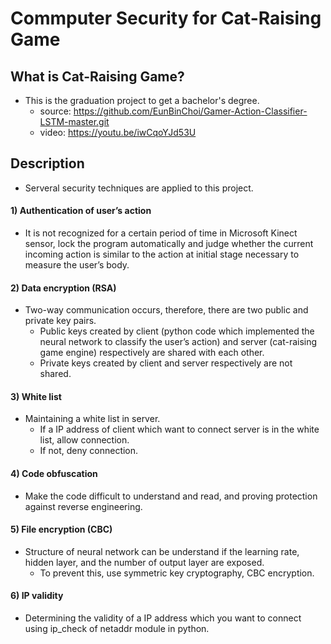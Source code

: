# Commputer Security for Cat-Raising Game

## What is Cat-Raising Game?
- This is the graduation project to get a bachelor's degree.
   - source: https://github.com/EunBinChoi/Gamer-Action-Classifier-LSTM-master.git
   - video: https://youtu.be/iwCqoYJd53U

## Description
- Serveral security techniques are applied to this project.

#### 1) Authentication of user’s action
- It is not recognized for a certain period of time in Microsoft Kinect sensor, lock the program automatically and judge whether the current incoming action is similar to the action at initial stage necessary to measure the user’s body.

#### 2) Data encryption (RSA)
- Two-way communication occurs, therefore, there are two public and private key pairs.  
    * Public keys created by client (python code which implemented the neural network to classify the user’s action) and server (cat-raising game engine) respectively are shared with each other.
    * Private keys created by client and server respectively are not shared.

#### 3) White list
- Maintaining a white list in server.
    * If a IP address of client which want to connect server is in the white list, allow connection.  
    *  If not, deny connection.

#### 4) Code obfuscation
- Make the code difficult to understand and read, and proving protection against reverse engineering.

#### 5) File encryption (CBC)
- Structure of neural network can be understand if the learning rate, hidden layer, and the number of output layer are exposed.  
    * To prevent this, use symmetric key cryptography, CBC encryption.

#### 6) IP validity
- Determining the validity of a IP address which you want to connect using ip_check of netaddr module in python.
